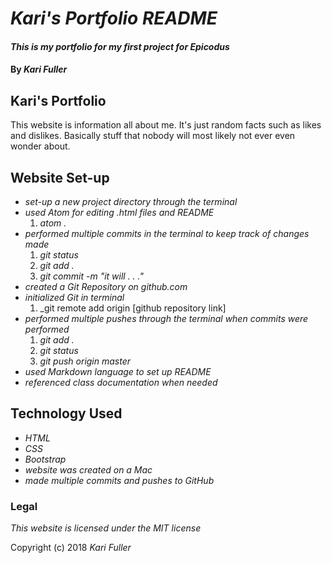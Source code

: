 # *Kari's Portfolio README*

#### _This is my portfolio for my first project for Epicodus_

#### By _**Kari Fuller**_

## Kari's Portfolio

This website is information all about me. It's just random facts such as likes and dislikes. Basically stuff that nobody will most likely not ever even wonder about.

## Website Set-up

* _set-up a new project directory through the terminal_
* _used Atom for editing .html files and README_
    1. _atom ._
* _performed multiple commits in the terminal to keep track of changes made_
    1. _git status_
    2. _git add ._
    3. _git commit -m "it will . . ."_
* _created a Git Repository on github.com_
* _initialized Git in terminal_
    1. _git remote add origin [github repository link]
* _performed multiple pushes through the terminal when commits were performed_
    1. _git add ._
    2. _git status_
    3. _git push origin master_
* _used Markdown language to set up README_
* _referenced class documentation when needed_

## Technology Used

* _HTML_
* _CSS_
* _Bootstrap_
* _website was created on a Mac_
* _made multiple commits and pushes to GitHub_

### Legal

*This website is licensed under the MIT license*

Copyright (c) 2018 _Kari Fuller_

